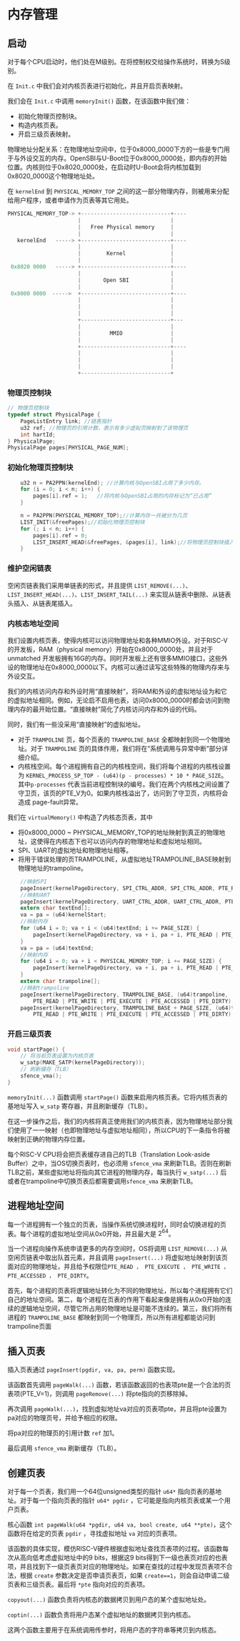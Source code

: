 # 内存管理

## 启动

对于每个CPU启动时，他们处在M级别。在将控制权交给操作系统时，转换为S级别。

在 `Init.c` 中我们会对内核页表进行初始化，并且开启页表映射。

我们会在 `Init.c` 中调用 `memoryInit()` 函数，在该函数中我们做：

- 初始化物理页控制块。
- 构造内核页表。
- 开启三级页表映射。

物理地址分配关系：在物理地址空间中，位于0x8000_0000下方的一些是专门用于与外设交互的内存。OpenSBI与U-Boot位于0x8000_0000处，即内存的开始位置。内核则位于0x8020_0000处，在启动时U-Boot会将内核加载到0x8020_0000这个物理地址处。

在 `kernelEnd` 到 `PHYSICAL_MEMORY_TOP` 之间的这一部分物理内存，则被用来分配给用户程序，或者申请作为页表等其它用处。

```c
PHYSICAL_MEMORY_TOP-> +----------------------------+----
                      |                            |     
                      |   Free Physical memory     |    
                      |                            |                         
   kernelEnd   -----> +----------------------------+----
                      |                            |                         
                      |        Kernel 	           |    
                      |                            |                           
 0x8020 0000   -----> +----------------------------+----
                      |                            |                           
                      |       Open SBI             |    
                      |                            |                 
 0x8000 0000  ----->  +----------------------------+----
                      |                            |                           
                      |                            |                           
                      |                            |                           
                      +----------------------------+---
                      |                            |                           
                      |         MMIO		       |                
                      |                            |                           
                      +----------------------------+----
                      |                            |                           
                      |                            |                           
                      |                            |                           
      		   		  +----------------------------+                           

```

### 物理页控制块

```c
// 物理页控制块
typedef struct PhysicalPage {
    PageListEntry link; //链表指针
    u32 ref; //物理页的引用计数，表示有多少虚拟页映射到了该物理页
    int hartId;
} PhysicalPage;
PhysicalPage pages[PHYSICAL_PAGE_NUM];
```

### 初始化物理页控制块

```c
    u32 n = PA2PPN(kernelEnd); //计算内核与OpenSBI占用了多少内存。
    for (i = 0; i < n; i++) {
        pages[i].ref = 1;	//将内核与OpenSBI占用的内存标记为“已占用”
    }

    n = PA2PPN(PHYSICAL_MEMORY_TOP);//计算内存一共被分为几页
    LIST_INIT(&freePages);//初始化物理页控制块
    for (; i < n; i++) {
        pages[i].ref = 0;
        LIST_INSERT_HEAD(&freePages, &pages[i], link);//将物理页控制块插入“空闲链表”
    }
```

### 维护空闲链表

空闲页链表我们采用单链表的形式，并且提供 `LIST_REMOVE(...)`、`LIST_INSERT_HEAD(...)`、`LIST_INSERT_TAIL(...)` 来实现从链表中删除、从链表头插入、从链表尾插入。

### 内核态地址空间

我们设置内核页表，使得内核可以访问物理地址和各种MMIO外设。对于RISC-V的开发板，RAM（physical memory）开始在0x8000_0000处，并且对于unmatched 开发板拥有16G的内存。同时开发板上还有很多MMIO接口，这些外设的物理地址在0x8000_0000以下。内核可以通过读写这些特殊的物理内存来与外设交互。

我们的内核访问内存和外设时用“直接映射”，将RAM和外设的虚拟地址设为和它的虚拟地址相同。例如，无论启不启用也表，访问0x8000_0000时都会访问到物理内存的最开始位置。“直接映射”简化了内核访问内存和外设的代码。

同时，我们有一些没采用“直接映射”的虚拟地址。

- 对于 `TRAMPOLINE` 页，每个页表的 `TRAMPOLINE_BASE` 全都映射到同一个物理地址。对于 `TRAMPOLINE` 页的具体作用，我们将在“系统调用与异常中断”部分详细介绍。
- 内核栈空间。每个进程拥有自己的内核栈空间，我们将每个进程的内核栈设置为 `KERNEL_PROCESS_SP_TOP - (u64)(p - processes) * 10 * PAGE_SIZE`。其中`p-processes` 代表当前进程控制块的编号。我们在两个内核栈之间设置了守卫页，该页的PTE_V为0。如果内核栈溢出了，访问到了守卫页，内核将会造成 page-fault异常。

我们在 `virtualMemory()` 中构造了内核态页表，其中

- 将0x8000_0000 ~ PHYSICAL_MEMORY_TOP的地址映射到真正的物理地址，这使得在内核态下也可以访问内存的物理地址和虚拟地址相同。
- SPI、UART的虚拟地址和物理地址相等。
- 将用于错误处理的页TRAMPOLINE，从虚拟地址TRAMPOLINE_BASE映射到物理地址的trampoline。

```c
	//映射SPI
	pageInsert(kernelPageDirectory, SPI_CTRL_ADDR, SPI_CTRL_ADDR, PTE_READ | PTE_WRITE | PTE_ACCESSED | PTE_DIRTY);
    //映射UART
	pageInsert(kernelPageDirectory, UART_CTRL_ADDR, UART_CTRL_ADDR, PTE_READ | PTE_WRITE | PTE_ACCESSED | PTE_DIRTY);
    extern char textEnd[];
    va = pa = (u64)kernelStart;
    //映射内存
	for (u64 i = 0; va + i < (u64)textEnd; i += PAGE_SIZE) {
        pageInsert(kernelPageDirectory, va + i, pa + i, PTE_READ | PTE_EXECUTE | PTE_WRITE | PTE_ACCESSED | PTE_DIRTY);
    }
    va = pa = (u64)textEnd;
    //映射内存
	for (u64 i = 0; va + i < PHYSICAL_MEMORY_TOP; i += PAGE_SIZE) {
        pageInsert(kernelPageDirectory, va + i, pa + i, PTE_READ | PTE_WRITE | PTE_ACCESSED | PTE_DIRTY);
    }
    extern char trampoline[];
	//映射trampoline
    pageInsert(kernelPageDirectory, TRAMPOLINE_BASE, (u64)trampoline, 
        PTE_READ | PTE_WRITE | PTE_EXECUTE | PTE_ACCESSED | PTE_DIRTY);
    pageInsert(kernelPageDirectory, TRAMPOLINE_BASE + PAGE_SIZE, (u64)trampoline + PAGE_SIZE, 
        PTE_READ | PTE_WRITE | PTE_EXECUTE | PTE_ACCESSED | PTE_DIRTY);
```

### 开启三级页表

```c
void startPage() {
    // 将当前页表设置为内核页表
    w_satp(MAKE_SATP(kernelPageDirectory));
    // 刷新缓存（TLB）
    sfence_vma();
}
```

`memoryInit(...)` 函数调用 `startPage()` 函数来启用内核页表。它将内核页表的基地址写入 `w_satp` 寄存器，并且刷新缓存（TLB）。

在这一步操作之后，我们的内核将真正使用我们的内核页表，因为物理地址部分我们使用了一一映射（也即物理地址与虚拟地址相同），所以CPU的下一条指令将被映射到正确的物理内存位置。

每个RISC-V CPU将会把页表缓存进自己的TLB（Translation Look-aside Buffer）之中，当OS切换页表时，也必须用 `sfence_vma` 来刷新TLB。否则在刷新TLB之前，某些虚拟地址将指向其它进程的物理内存，每当执行 `w_satp(...)` 后或者在trampoline中切换页表后都需要调用`sfence_vma` 来刷新TLB。

## 进程地址空间

每一个进程拥有一个独立的页表，当操作系统切换进程时，同时会切换进程的页表。每个进程的虚拟地址空间从0x0开始，并且最大是 $2^64$。

当一个进程向操作系统申请更多的内存空间时，OS将调用 `LIST_REMOVE(...)` 从空闲页链表中取出队首元素，并且调用 `pageInsert(...)` 将虚拟地址映射到该页面对应的物理地址，并且给予权限位`PTE_READ ， PTE_EXECUTE ， PTE_WRITE ， PTE_ACCESSED ， PTE_DIRTY`。

首先，每个进程的页表将逻辑地址转化为不同的物理地址，所以每个进程拥有它们自己的地址空间。第二，每个进程在页表的作用下看起来像是拥有从0x0开始的连续的逻辑地址空间，尽管它所占用的物理地址是可能不连续的。第三，我们将所有进程的 `TRAMPOLINE_BASE` 都映射到同一个物理页，所以所有进程都能访问到trampoline页面

## 插入页表

插入页表通过 `pageInsert(pgdir, va, pa, perm)` 函数实现。

该函数首先调用 `pageWalk(...)` 函数，若该函数返回的也表项pte是一个合法的页表项(PTE_V=1)，则调用 `pageRemove(...)` 将pte指向的页移除掉。

再次调用 `pageWalk(...)`，找到虚拟地址va对应的页表项pte，并且将pte设置为pa对应的物理页号，并给予相应的权限。

将pa对应的物理页的引用计数 `ref` 加1。

最后调用 `sfence_vma` 刷新缓存（TLB）。

## 创建页表

对于每一个页表，我们用一个64位unsigned类型的指针 `u64*` 指向页表的基地址。对于每一个指向页表的指针 `u64* pgdir` ，它可能是指向内核页表或某一个用户页表。

核心函数 `int pageWalk(u64 *pgdir, u64 va, bool create, u64 **pte)`，这个函数将在给定的页表 `pgdir` ，寻找虚拟地址 `va` 对应的页表项。

该函数的具体实现，模仿RISC-V硬件根据虚拟地址查找页表项的过程。该函数每次从高向低考虑虚拟地址中的9 bits，根据这9 bits得到下一级也表页对应的也表项，并且找到下一级页表页对应的物理地址。如果在查找的过程中发现页表项不合法，根据 `create` 参数决定是否申请页表页，如果 `create==1`，则会自动申请二级页表和三级页表。最后将 `*pte` 指向对应的页表项。

`copyout(...)` 函数负责将内核态的数据拷贝到用户态的某个虚拟地址处。

`coptin(...)` 函数负责将用户态某个虚拟地址的数据拷贝到内核态。

这两个函数主要用于在系统调用传参时，将用户态的字符串等拷贝到内核态。

